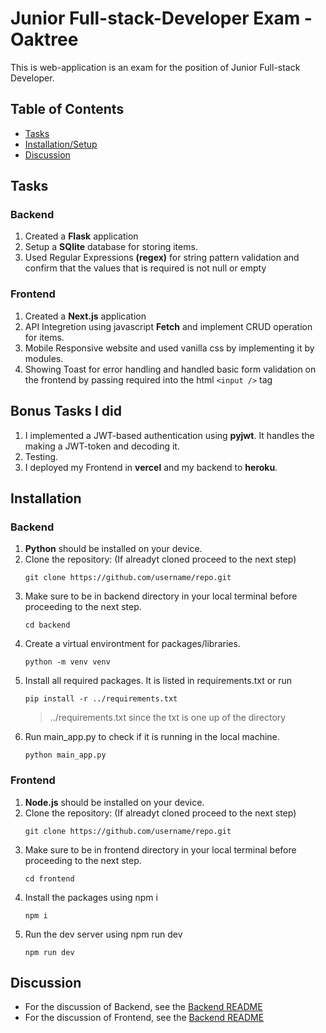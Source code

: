 # Junior Full-stack-Developer Exam - Oaktree

This is web-application is an exam for the position of Junior Full-stack Developer.

## Table of Contents

- [Tasks](#tasks)
- [Installation/Setup](#installation)
- [Discussion](#discussion)

## Tasks

### Backend

1. Created a **Flask** application
2. Setup a **SQlite** database for storing items.
3. Used Regular Expressions **(regex)** for string pattern validation and confirm that the values that is required is not null or empty

### Frontend

1. Created a **Next.js** application
2. API Integretion using javascript **Fetch** and implement CRUD operation for items.
3. Mobile Responsive website and used vanilla css by implementing it by modules.
4. Showing Toast for error handling and handled basic form validation on the frontend by passing required into the html `<input />` tag

## Bonus Tasks I did

1. I implemented a JWT-based authentication using **pyjwt**. It handles the making a JWT-token and decoding it.
2. Testing.
3. I deployed my Frontend in **vercel** and my backend to **heroku**.

## Installation

### Backend

1. **Python** should be installed on your device.
2. Clone the repository: (If alreadyt cloned proceed to the next step)
   ```Terminal
   git clone https://github.com/username/repo.git
   ```
3. Make sure to be in backend directory in your local terminal before proceeding to the next step.
   ```Terminal
   cd backend
   ```
4. Create a virtual environtment for packages/libraries.
   ```Terminal
   python -m venv venv
   ```
5. Install all required packages. It is listed in requirements.txt or run
   ```Terminal
   pip install -r ../requirements.txt
   ```
   > ../requirements.txt since the txt is one up of the directory
6. Run main_app.py to check if it is running in the local machine.
   ```Terminal
   python main_app.py
   ```

### Frontend

1. **Node.js** should be installed on your device.
2. Clone the repository: (If alreadyt cloned proceed to the next step)
   ```Terminal
   git clone https://github.com/username/repo.git
   ```
3. Make sure to be in frontend directory in your local terminal before proceeding to the next step.
   ```Terminal
   cd frontend
   ```
4. Install the packages using npm i
   ```Terminal
   npm i
   ```
5. Run the dev server using npm run dev
   ```Terminal
   npm run dev
   ```

## Discussion

- For the discussion of Backend, see the [Backend README](./backend/readme.md)
- For the discussion of Frontend, see the [Backend README](./frontend/readme.md)
